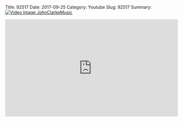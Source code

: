 Title: 92517
Date: 2017-09-25
Category: Youtube
Slug: 92517
Summary: <a href="/92517.html"><img src="https://i.ytimg.com/vi/Iutny60ey0c/hqdefault.jpg" alt="Video Image JohnClarkeMusic"></a>

<iframe width="560" height="315" src="https://www.youtube.com/embed/Iutny60ey0c" title="YouTube video player" frameborder="0" allow="accelerometer; autoplay; clipboard-write; encrypted-media; gyroscope; picture-in-picture" allowfullscreen></iframe>

